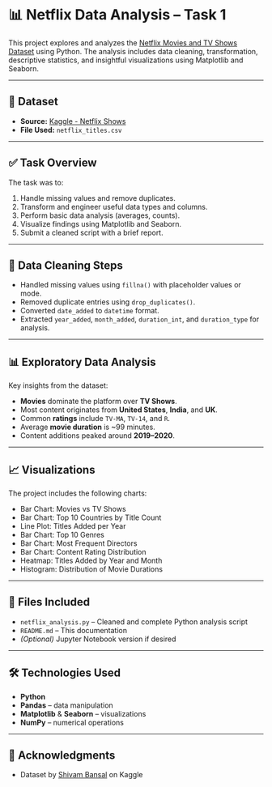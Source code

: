 # 📊 Netflix Data Analysis – Task 1

This project explores and analyzes the [Netflix Movies and TV Shows Dataset](https://www.kaggle.com/datasets/shivamb/netflix-shows) using Python. The analysis includes data cleaning, transformation, descriptive statistics, and insightful visualizations using Matplotlib and Seaborn.

---

## 📁 Dataset

- **Source:** [Kaggle - Netflix Shows](https://www.kaggle.com/datasets/shivamb/netflix-shows)
- **File Used:** `netflix_titles.csv`

---

## ✅ Task Overview

The task was to:

1. Handle missing values and remove duplicates.
2. Transform and engineer useful data types and columns.
3. Perform basic data analysis (averages, counts).
4. Visualize findings using Matplotlib and Seaborn.
5. Submit a cleaned script with a brief report.

---

## 🧹 Data Cleaning Steps

- Handled missing values using `fillna()` with placeholder values or mode.
- Removed duplicate entries using `drop_duplicates()`.
- Converted `date_added` to `datetime` format.
- Extracted `year_added`, `month_added`, `duration_int`, and `duration_type` for analysis.

---

## 📊 Exploratory Data Analysis

Key insights from the dataset:

- **Movies** dominate the platform over **TV Shows**.
- Most content originates from **United States**, **India**, and **UK**.
- Common **ratings** include `TV-MA`, `TV-14`, and `R`.
- Average **movie duration** is ~99 minutes.
- Content additions peaked around **2019–2020**.

---

## 📈 Visualizations

The project includes the following charts:

- Bar Chart: Movies vs TV Shows
- Bar Chart: Top 10 Countries by Title Count
- Line Plot: Titles Added per Year
- Bar Chart: Top 10 Genres
- Bar Chart: Most Frequent Directors
- Bar Chart: Content Rating Distribution
- Heatmap: Titles Added by Year and Month
- Histogram: Distribution of Movie Durations

---

## 📂 Files Included

- `netflix_analysis.py` – Cleaned and complete Python analysis script
- `README.md` – This documentation
- *(Optional)* Jupyter Notebook version if desired

---

## 🛠️ Technologies Used

- **Python**
- **Pandas** – data manipulation
- **Matplotlib** & **Seaborn** – visualizations
- **NumPy** – numerical operations


---

## 🙌 Acknowledgments

- Dataset by [Shivam Bansal](https://www.kaggle.com/shivamb) on Kaggle
